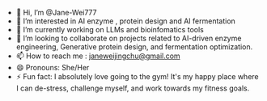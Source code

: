 - 👋 Hi, I’m @Jane-Wei777
- 👀 I’m interested in AI enzyme , protein design and AI fermentation
- 🌱 I’m currently working on LLMs and bioinfomatics tools
- 💞️ I’m looking to collaborate on projects related to AI-driven enzyme engineering, Generative protein design, and fermentation optimization.
- 📫 How to reach me : janeweijingchu@gmail.com
- 😄 Pronouns: She/Her
- ⚡ Fun fact:  I absolutely love going to the gym! It's my happy place where I can de-stress, challenge myself, and work towards my fitness goals.

<!---
Jane-Wei777/Jane-Wei777 is a ✨ special ✨ repository because its `README.md` (this file) appears on your GitHub profile.
You can click the Preview link to take a look at your changes.
--->
